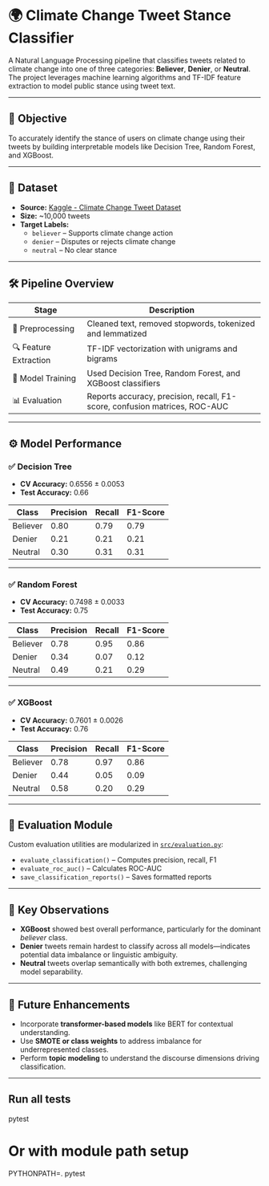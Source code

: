 # 🌍 Climate Change Tweet Stance Classifier

A Natural Language Processing pipeline that classifies tweets related to climate change into one of three categories: **Believer**, **Denier**, or **Neutral**. The project leverages machine learning algorithms and TF-IDF feature extraction to model public stance using tweet text.

---

## 🎯 Objective

To accurately identify the stance of users on climate change using their tweets by building interpretable models like Decision Tree, Random Forest, and XGBoost.

---

## 📁 Dataset

- **Source:** [Kaggle - Climate Change Tweet Dataset](https://www.kaggle.com/)
- **Size:** ~10,000 tweets
- **Target Labels:**
  - `believer` – Supports climate change action
  - `denier` – Disputes or rejects climate change
  - `neutral` – No clear stance

---

## 🛠️ Pipeline Overview

| Stage                | Description                                                                 |
|----------------------|-----------------------------------------------------------------------------|
| 🧼 Preprocessing      | Cleaned text, removed stopwords, tokenized and lemmatized                   |
| 🔍 Feature Extraction | TF-IDF vectorization with unigrams and bigrams                             |
| 🧠 Model Training     | Used Decision Tree, Random Forest, and XGBoost classifiers                  |
| 📊 Evaluation         | Reports accuracy, precision, recall, F1-score, confusion matrices, ROC-AUC  |

---

## ⚙️ Model Performance

### ✅ Decision Tree

- **CV Accuracy:** 0.6556 ± 0.0053  
- **Test Accuracy:** 0.66

| Class     | Precision | Recall | F1-Score |
|-----------|-----------|--------|----------|
| Believer  | 0.80      | 0.79   | 0.79     |
| Denier    | 0.21      | 0.21   | 0.21     |
| Neutral   | 0.30      | 0.31   | 0.31     |

---

### ✅ Random Forest

- **CV Accuracy:** 0.7498 ± 0.0033  
- **Test Accuracy:** 0.75

| Class     | Precision | Recall | F1-Score |
|-----------|-----------|--------|----------|
| Believer  | 0.78      | 0.95   | 0.86     |
| Denier    | 0.34      | 0.07   | 0.12     |
| Neutral   | 0.49      | 0.21   | 0.29     |

---

### ✅ XGBoost

- **CV Accuracy:** 0.7601 ± 0.0026  
- **Test Accuracy:** 0.76

| Class     | Precision | Recall | F1-Score |
|-----------|-----------|--------|----------|
| Believer  | 0.78      | 0.97   | 0.86     |
| Denier    | 0.44      | 0.05   | 0.09     |
| Neutral   | 0.58      | 0.20   | 0.29     |

---

## 🧪 Evaluation Module

Custom evaluation utilities are modularized in [`src/evaluation.py`](src/evaluation.py):

- `evaluate_classification()` – Computes precision, recall, F1
- `evaluate_roc_auc()` – Calculates ROC-AUC
- `save_classification_reports()` – Saves formatted reports

---

## 📌 Key Observations

- **XGBoost** showed best overall performance, particularly for the dominant *believer* class.
- **Denier** tweets remain hardest to classify across all models—indicates potential data imbalance or linguistic ambiguity.
- **Neutral** tweets overlap semantically with both extremes, challenging model separability.

---

## 🔮 Future Enhancements

- Incorporate **transformer-based models** like BERT for contextual understanding.
- Use **SMOTE or class weights** to address imbalance for underrepresented classes.
- Perform **topic modeling** to understand the discourse dimensions driving classification.

---

## Run all tests
pytest

# Or with module path setup
PYTHONPATH=. pytest

